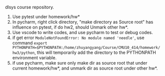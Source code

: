 dlsys course repository.

1. Use pytest under homework/hw*
2. In pycharm, right click directory, "make directory as Source root" has influence on pytest, if do hw2, should Unmark other hw*.
3. Use vscode to write codes, and use pycharm to test or debug codes.
4. if get error `ModuleNotFoundError: No module named 'needle'`, use command `export PYTHONPATH=$PYTHONPATH:/home/zhuyangyang/Course/CMU10_414/homework/hw3/python`, this will temporarily add the directory to the PYTHONPATH environment variable.
5. if use pycharm, make sure only make dir as source root that under current homework/hw*, and unmark dir as source root under other hw*.
